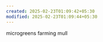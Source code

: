 ```yaml
---
created: 2025-02-23T01:09:42+05:30
modified: 2025-02-23T01:09:44+05:30
---
```


microgreens farming mull

